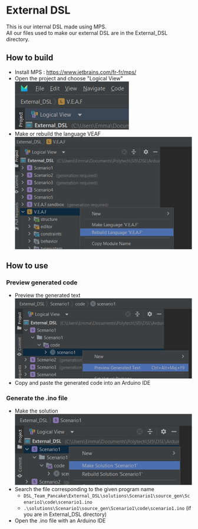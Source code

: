 # External DSL

This is our internal DSL made using MPS.  
All our files used to make our external DSL are in the External_DSL directory.

## How to build
- Install MPS : https://www.jetbrains.com/fr-fr/mps/
- Open the project and choose "Logical View"
  ![img.png](img\img.png)
- Make or rebuild the language VEAF
  ![img_1.png](img\img_1.png)

## How to use
### Preview generated code
- Preview the generated text
  ![img_2.png](img\img_2.png)
- Copy and paste the generated code into an Arduino IDE

### Generate the .ino file
- Make the solution   
  ![img_3.png](img\img_3.png)
- Search the file corresponding to the given program name
    - `DSL_Team_Pancake\External_DSL\solutions\Scenario1\source_gen\Scenario1\code\scenario1.ino`
    - `.\solutions\Scenario1\source_gen\Scenario1\code\scenario1.ino` (if you are in External_DSL directory)
- Open the .ino file with an Arduino IDE 
